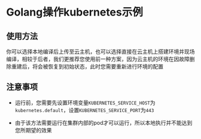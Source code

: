# Golang操作kubernetes示例

## 使用方法

你可以选择本地编译后上传至云主机，也可以选择直接在云主机上搭建环境并现场编译，相较于后者，我们更推荐您使用前一种方案，因为云主机的环境在因故障删除重建后，将会被恢复到初始状态，此时您需要重新进行环境的配置

## 注意事项

- 运行前，您需要先设置环境变量`KUBERNETES_SERVICE_HOST`为`kubernetes.default`，设置`KUBERNETES_SERVICE_PORT`为`443`

- 由于该方法需要运行在集群内部的pod才可以运行，所以本地执行并不能达到您所期望的效果
